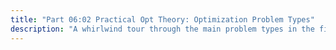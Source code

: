```yaml
---
title: "Part 06:02 Practical Opt Theory: Optimization Problem Types"
description: "A whirlwind tour through the main problem types in the field of Combinatorial Optimization with an emphasis on their various real-world commercial implementations."
---
```


